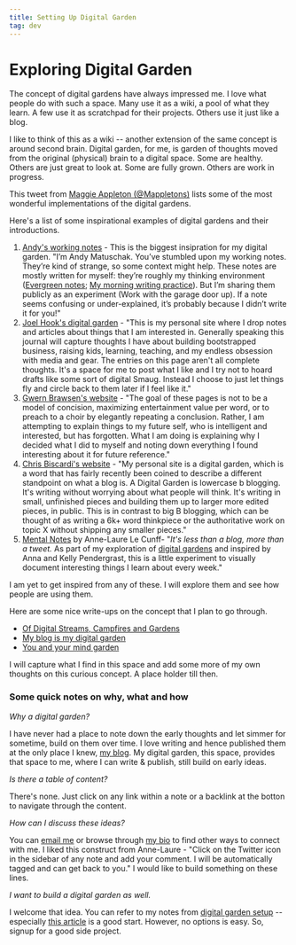 ```yaml
---
title: Setting Up Digital Garden
tag: dev
---
```


# Exploring Digital Garden

The concept of digital gardens have always impressed me. I love what people do with such a space. Many use it as a wiki, a pool of what they learn. A few use it as scratchpad for their projects. Others use it just like a blog.

I like to think of this as a wiki -- another extension of the same concept is around second brain. Digital garden, for me, is garden of thoughts moved from the original (physical) brain to a digital space. Some are healthy. Others are just great to look at. Some are fully grown. Others are work in progress.

This tweet from [Maggie Appleton (@Mappletons)](https://twitter.com/Mappletons/status/1250532315459194880) lists some of the most wonderful implementations of the digital gardens.

Here's a list of some inspirational examples of digital gardens and their introductions.

1. [Andy's working notes](https://notes.andymatuschak.org/About_these_notes) - This is the biggest insipration for my digital garden. "I’m Andy Matuschak. You’ve stumbled upon my working notes. They’re kind of strange, so some context might help. These notes are mostly written for myself: they’re roughly my thinking environment ([Evergreen notes](https://notes.andymatuschak.org/z4SDCZQeRo4xFEQ8H4qrSqd68ucpgE6LU155C); [My morning writing practice](https://notes.andymatuschak.org/zVFGpprS64TzmKGNzGxq9FiCDnAnCPwRU5T)). But I’m sharing them publicly as an experiment (Work with the garage door up). If a note seems confusing or under-explained, it’s probably because I didn’t write it for you!"
2. [Joel Hook's digital garden](https://joelhooks.com/) - "This is my personal site where I drop notes and articles about things that I am interested in. Generally speaking this journal will capture thoughts I have about building bootstrapped business, raising kids, learning, teaching, and my endless obsession with media and gear. The entries on this page aren't all complete thoughts. It's a space for me to post what I like and I try not to hoard drafts like some sort of digital Smaug. Instead I choose to just let things fly and circle back to them later if I feel like it."
3. [Gwern Brawsen's website](https://www.gwern.net/) - "The goal of these pages is not to be a model of concision, maximizing entertainment value per word, or to preach to a choir by elegantly repeating a conclusion. Rather, I am attempting to explain things to my future self, who is intelligent and interested, but has forgotten. What I am doing is explaining why I decided what I did to myself and noting down everything I found interesting about it for future reference."
4. [Chris Biscardi's website](https://www.christopherbiscardi.com/what-is-a-digital-garden) - "My personal site is a digital garden, which is a word that has fairly recently been coined to describe a different standpoint on what a blog is. A Digital Garden is lowercase b blogging. It's writing without worrying about what people will think. It's writing in small, unfinished pieces and building them up to larger more edited pieces, in public. This is in contrast to big B blogging, which can be thought of as writing a 6k+ word thinkpiece or the authoritative work on topic X without shipping any smaller pieces."
5. [Mental Notes](https://www.mentalnodes.com/about) by Anne-Laure Le Cunff- "*It's less than a blog, more than a tweet.* As part of my exploration of [digital gardens](https://www.mentalnodes.com/a-gardening-guide-for-your-mind) and inspired by Anna and Kelly Pendergrast, this is a little experiment to visually document interesting things I learn about every week."

I am yet to get inspired from any of these. I will explore them and see how people are using them. 

Here are some nice write-ups on the concept that I plan to go through.
- [Of Digital Streams, Campfires and Gardens](https://tomcritchlow.com/2018/10/10/of-gardens-and-wikis/)
- [My blog is my digital garden](https://joelhooks.com/digital-garden)
- [You and your mind garden](https://nesslabs.com/mind-garden)

I will capture what I find in this space and add some more of my own thoughts on this curious concept. A place holder till then.

### Some quick notes on why, what and how

_Why a digital garden?_

I have never had a place to note down the early thoughts and let simmer for sometime, build on them over time. I love writing and hence published them at the only place I knew, [my blog](https://amitgawande.com).  My digital garden, this space, provides that space to me, where I can write & publish, still build on early ideas. 

_Is there a table of content?_

There's none. Just click on any link within a note or a backlink at the botton to navigate through the content.

_How can I discuss these ideas?_

You can [email me](mailto:amit@omg.lol) or browse through [my bio](https://amitg.net/) to find other ways to connect with me. I liked this construct from Anne-Laure - "Click on the Twitter icon in the sidebar of any note and add your comment. I will be automatically tagged and can get back to you." I would like to build something on these lines.

_I want to build a digital garden as well._

I welcome that idea. You can refer to my notes from [digital garden setup](https://wiki.amitg.net/dev/digital%20garden%20setup) -- especially [this article](https://nesslabs.com/mind-garden) is a good start. However, no options is easy. So, signup for a good side project.